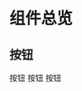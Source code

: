 # 组件总览

## 按钮

<any-space>
  <any-button theme="primary">按钮</any-button>
  <any-button>按钮</any-button>
  <any-button theme="line" status="success">按钮</any-button>
</any-space>

<script setup>
import AnyButton from '../../packages/button/index.vue'
import AnySpace from '../../packages/space/index.vue'
</script>
